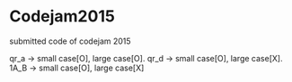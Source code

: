 # Codejam2015

submitted code of codejam 2015

qr_a -> small case[O], large case[O].
qr_d -> small case[O], large case[X].
1A_B -> small case[O], large case[X]
